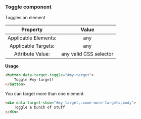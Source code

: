 ### Toggle component

Toggles an element

| Property | Value |
|:---:|:---:|
| Applicable Elements: | any |
| Applicable Targets: | any |
| Attribute Value: | any valid CSS selector |

**Usage**

```html
<button data-target-toggle="#my-target">
	Toggle #my-target!
</button>
```

You can target more than one element:

```html
<div data-target-show="#my-target,.some-more-targets,body">
	Toggle a bunch of stuff
</div>
```